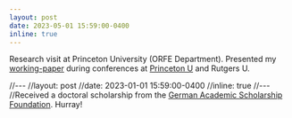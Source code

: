 ```yaml
---
layout: post
date: 2023-05-01 15:59:00-0400
inline: true
---
```

Research visit at Princeton University (ORFE Department). Presented my [working-paper](https://arxiv.org/pdf/2211.13289.pdf) during conferences at [Princeton U](https://fan60.princeton.edu/) and Rutgers U.



//---
//layout: post
//date: 2023-01-01 15:59:00-0400
//inline: true
//---
//Received a doctoral scholarship from the [German Academic Scholarship Foundation](https://en.wikipedia.org/wiki/Studienstiftung). Hurray!
